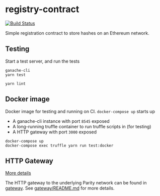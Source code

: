 # registry-contract

[![Build Status](https://travis-ci.org/GovTechSG/registry-contract.svg?branch=master)](https://travis-ci.org/GovTechSG/registry-contract)

Simple registration contract to store hashes on an Ethereum network.

## Testing

Start a test server, and run the tests

```
ganache-cli
yarn test
```

```
yarn lint
```

## Docker image

Docker image for testing and running on CI. `docker-compose up` starts up

* A ganache-cli instance with port `8545` exposed
* A long-running truffle container to run truffle scripts in (for testing)
* A HTTP gateway with port `3000` exposed

```
docker-compose up
docker-compose exec truffle yarn run test:docker
```

## HTTP Gateway

[More details](gateway/README.md)

The HTTP gateway to the underlying Parity network can be found in [gateway](gateway). See [gateway/README.md](gateway/README.md) for more details.
